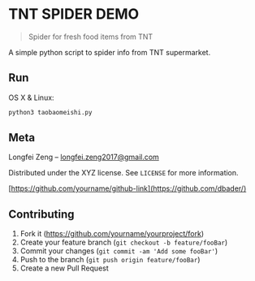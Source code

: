 # TNT SPIDER DEMO
> Spider for fresh food items from TNT


A simple python script to spider info from TNT supermarket.


## Run

OS X & Linux:

```sh
python3 taobaomeishi.py
```


## Meta

Longfei Zeng  – longfei.zeng2017@gmail.com

Distributed under the XYZ license. See ``LICENSE`` for more information.

[https://github.com/yourname/github-link](https://github.com/dbader/)

## Contributing

1. Fork it (<https://github.com/yourname/yourproject/fork>)
2. Create your feature branch (`git checkout -b feature/fooBar`)
3. Commit your changes (`git commit -am 'Add some fooBar'`)
4. Push to the branch (`git push origin feature/fooBar`)
5. Create a new Pull Request